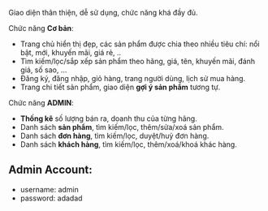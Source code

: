 Giao diện thân thiện, dễ sử dụng, chức năng khá đầy đủ.

Chức năng **Cơ bản**:

- Trang chủ hiển thị đẹp, các sản phẩm được chia theo nhiều tiêu chí: nổi bật, mới, khuyến mãi, giá rẻ, .. 
- Tìm kiếm/lọc/sắp xếp sản phẩm theo hãng, giá, tên, khuyến mãi, đánh giá, số sao, ...
- Đăng ký, đăng nhập, giỏ hàng, trang người dùng, lịch sử mua hàng.
- Trang chi tiết sản phẩm, giao diện **gợi ý sản phẩm** tương tự.

Chức năng **ADMIN**:

- **Thống kê** số lượng bán ra, doanh thu của từng hãng.
- Danh sách **sản phẩm**, tìm kiếm/lọc, thêm/sửa/xoá sản phẩm.
- Danh sách **đơn hàng**, tìm kiếm/lọc, duyệt/huỷ đơn hàng.
- Danh sách **khách hàng**, tìm kiếm/lọc, thêm/xoá/khoá khác hàng.

## Admin Account: 
+ username: admin
+ password: adadad